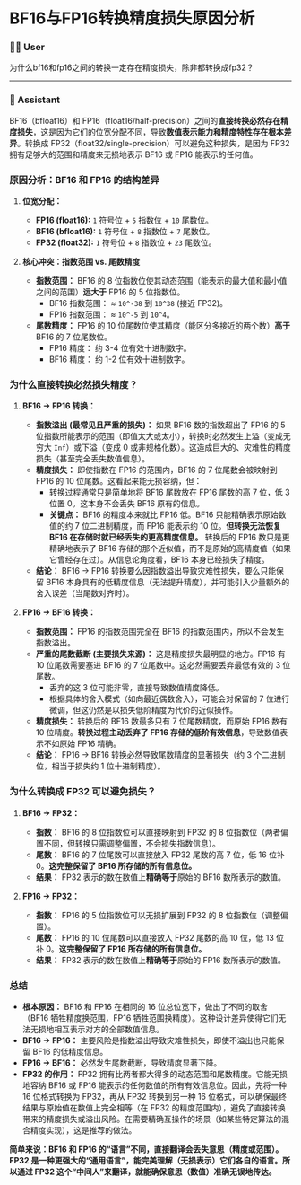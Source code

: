 # BF16与FP16转换精度损失原因分析

### 🧑‍💻 User

为什么bf16和fp16之间的转换一定存在精度损失，除非都转换成fp32？

---

### 🤖 Assistant

BF16（bfloat16）和 FP16（float16/half-precision）之间的**直接转换必然存在精度损失**，这是因为它们的位宽分配不同，导致**数值表示能力和精度特性存在根本差异**。转换成 FP32（float32/single-precision）可以避免这种损失，是因为 FP32 拥有足够大的范围和精度来无损地表示 BF16 或 FP16 能表示的任何值。

### 原因分析：BF16 和 FP16 的结构差异

1.  **位宽分配：**
    *   **FP16 (float16):** `1` 符号位 + `5` 指数位 + `10` 尾数位。
    *   **BF16 (bfloat16):** `1` 符号位 + `8` 指数位 + `7` 尾数位。
    *   **FP32 (float32):** `1` 符号位 + `8` 指数位 + `23` 尾数位。

2.  **核心冲突：指数范围 vs. 尾数精度**
    *   **指数范围：** BF16 的 8 位指数位使其动态范围（能表示的最大值和最小值之间的范围）**远大于** FP16 的 5 位指数位。
        *   BF16 指数范围： ≈ `10^-38` 到 `10^38` (接近 FP32)。
        *   FP16 指数范围： ≈ `10^-5` 到 `10^4`。
    *   **尾数精度：** FP16 的 10 位尾数位使其精度（能区分多接近的两个数）**高于** BF16 的 7 位尾数位。
        *   FP16 精度： 约 3-4 位有效十进制数字。
        *   BF16 精度： 约 1-2 位有效十进制数字。

### 为什么直接转换必然损失精度？

1.  **BF16 -> FP16 转换：**
    *   **指数溢出 (最常见且严重的损失)：** 如果 BF16 数的指数超出了 FP16 的 5 位指数所能表示的范围（即值太大或太小），转换时必然发生上溢（变成无穷大 `Inf`）或下溢（变成 0 或非规格化数）。这造成巨大的、灾难性的精度损失（甚至完全丢失数值信息）。
    *   **精度损失：** 即使指数在 FP16 的范围内，BF16 的 7 位尾数会被映射到 FP16 的 10 位尾数。这看起来能无损容纳，但：
        *   转换过程通常只是简单地将 BF16 尾数放在 FP16 尾数的高 7 位，低 3 位置 0。这本身不会丢失 BF16 原有的信息。
        *   **关键点：** BF16 的精度本来就比 FP16 低。BF16 只能精确表示原始数值的约 7 位二进制精度，而 FP16 能表示约 10 位。**但转换无法恢复 BF16 在存储时就已经丢失的更高精度信息。** 转换后的 FP16 数只是更精确地表示了 BF16 存储的那个近似值，而不是原始的高精度值（如果它曾经存在过）。从信息论角度看，BF16 本身已经损失了精度。
    *   **结论：** BF16 -> FP16 转换要么因指数溢出导致灾难性损失，要么只能保留 BF16 本身具有的低精度信息（无法提升精度），并可能引入少量额外的舍入误差（当尾数对齐时）。

2.  **FP16 -> BF16 转换：**
    *   **指数范围：** FP16 的指数范围完全在 BF16 的指数范围内，所以不会发生指数溢出。
    *   **严重的尾数截断 (主要损失来源)：** 这是精度损失最明显的地方。FP16 有 10 位尾数需要塞进 BF16 的 7 位尾数中。这必然需要丢弃最低有效的 3 位尾数。
        *   丢弃的这 3 位可能非零，直接导致数值精度降低。
        *   根据具体的舍入模式（如向最近偶数舍入），可能会对保留的 7 位进行微调，但这仍然是以损失低阶精度为代价的近似操作。
    *   **精度损失：** 转换后的 BF16 数最多只有 7 位尾数精度，而原始 FP16 数有 10 位精度。**转换过程主动丢弃了 FP16 存储的低阶有效信息**，导致数值表示不如原始 FP16 精确。
    *   **结论：** FP16 -> BF16 转换必然导致尾数精度的显著损失（约 3 个二进制位，相当于损失约 1 位十进制精度）。

### 为什么转换成 FP32 可以避免损失？

1.  **BF16 -> FP32：**
    *   **指数：** BF16 的 8 位指数位可以直接映射到 FP32 的 8 位指数位（两者偏置不同，但转换只需调整偏置，不会损失指数信息）。
    *   **尾数：** BF16 的 7 位尾数可以直接放入 FP32 尾数的高 7 位，低 16 位补 0。**这完整保留了 BF16 所存储的所有信息位。**
    *   **结果：** FP32 表示的数在数值上**精确等于**原始的 BF16 数所表示的数值。

2.  **FP16 -> FP32：**
    *   **指数：** FP16 的 5 位指数位可以无损扩展到 FP32 的 8 位指数位（调整偏置）。
    *   **尾数：** FP16 的 10 位尾数可以直接放入 FP32 尾数的高 10 位，低 13 位补 0。**这完整保留了 FP16 所存储的所有信息位。**
    *   **结果：** FP32 表示的数在数值上**精确等于**原始的 FP16 数所表示的数值。

### 总结

*   **根本原因：** BF16 和 FP16 在相同的 16 位总位宽下，做出了不同的取舍（BF16 牺牲精度换范围，FP16 牺牲范围换精度）。这种设计差异使得它们无法无损地相互表示对方的全部数值信息。
*   **BF16 -> FP16：** 主要风险是指数溢出导致灾难性损失，即使不溢出也只能保留 BF16 的低精度信息。
*   **FP16 -> BF16：** 必然发生尾数截断，导致精度显著下降。
*   **FP32 的作用：** FP32 拥有比两者都大得多的动态范围和尾数精度。它能无损地容纳 BF16 或 FP16 能表示的任何数值的所有有效信息位。因此，先将一种 16 位格式转换为 FP32，再从 FP32 转换到另一种 16 位格式，可以确保最终结果与原始值在数值上完全相等（在 FP32 的精度范围内），避免了直接转换带来的精度损失或溢出风险。在需要精确互操作的场景（如某些特定算法的混合精度实现），这是推荐的做法。

**简单来说：BF16 和 FP16 的“语言”不同，直接翻译会丢失意思（精度或范围）。FP32 是一种更强大的“通用语言”，能完美理解（无损表示）它们各自的语言。所以通过 FP32 这个“中间人”来翻译，就能确保意思（数值）准确无误地传达。**